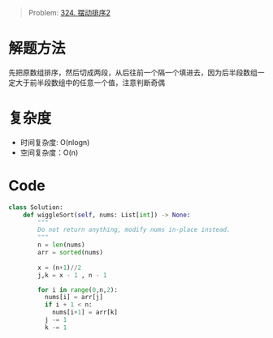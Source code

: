 
> Problem: [324. 摆动排序2](https://leetcode.cn/problems/wiggle-sort-ii/)
# 解题方法

先把原数组排序，然后切成两段，从后往前一个隔一个填进去，因为后半段数组一定大于前半段数组中的任意一个值，注意判断奇偶

# 复杂度

- 时间复杂度: O(nlogn)
- 空间复杂度：O(n)

# Code

```Python
class Solution:
    def wiggleSort(self, nums: List[int]) -> None:
        """
        Do not return anything, modify nums in-place instead.
        """
        n = len(nums)
        arr = sorted(nums)
        
        x = (n+1)//2
        j,k = x - 1 , n - 1

        for i in range(0,n,2):
          nums[i] = arr[j]
          if i + 1 < n:
            nums[i+1] = arr[k]
          j -= 1
          k -= 1
      
```